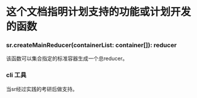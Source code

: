 # 这个文档指明计划支持的功能或计划开发的函数

### sr.createMainReducer(containerList: container[]): reducer
该函数可以集合指定的标准容器生成一个总reducer。

### cli 工具
当sr经过实践的考研后做支持。